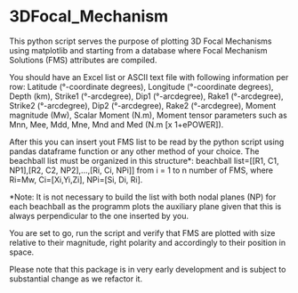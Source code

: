 # 3DFocal_Mechanism
This python script serves the purpose of plotting 3D Focal Mechanisms using matplotlib and starting from a database where Focal Mechanism Solutions (FMS) attributes are compiled.

You should have an Excel list or ASCII text file with following information per row:
Latitude (°-coordinate degrees), Longitude (°-coordinate degrees), Depth (km), Strike1 (°-arcdegree), Dip1 (°-arcdegree), Rake1 (°-arcdegree), Strike2 (°-arcdegree), Dip2 (°-arcdegree), Rake2 (°-arcdegree), Moment magnitude (Mw), Scalar Moment (N.m), Moment tensor parameters such as Mnn, Mee, Mdd, Mne, Mnd and Med (N.m [x 1+ePOWER]).

After this you can insert yout FMS list to be read by the python script using pandas dataframe function or any other method of your choice. The beachball list must be organized in this structure*: beachball list=[[R1, C1, NP1],[R2, C2, NP2],...,[Ri, Ci, NPi]] from i = 1 to n number of FMS, where Ri=Mw, Ci=[Xi,Yi,Zi], NPi=[Si, Di, Ri].

*Note: It is not necessary to build the list with both nodal planes (NP) for each beachball as the programm plots the auxiliary plane given that this is always perpendicular to the one inserted by you.

You are set to go, run the script and verify that FMS are plotted with size relative to their magnitude, right polarity and accordingly to their position in space.

Please note that this package is in very early development and is subject to substantial change as we refactor it. 